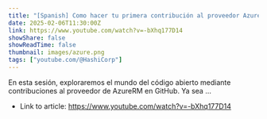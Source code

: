 ```yaml
---
title: "[Spanish] Como hacer tu primera contribución al proveedor AzureRM: código abierto simplificado"
date: 2025-02-06T11:30:00Z
link: https://www.youtube.com/watch?v=-bXhq177D14
showShare: false
showReadTime: false
thumbnail: images/azure.png
tags: ["youtube.com/@HashiCorp"]
---
```

En esta sesión, exploraremos el mundo del código abierto mediante contribuciones al proveedor de AzureRM en GitHub. Ya sea ...

- Link to article: https://www.youtube.com/watch?v=-bXhq177D14